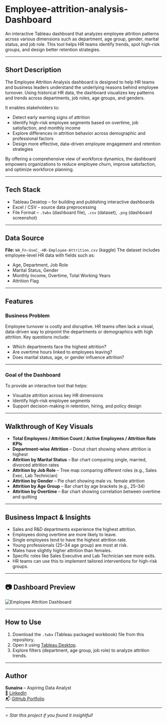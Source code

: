 # Employee-attrition-analysis-Dashboard


An interactive Tableau dashboard that analyzes employee attrition patterns across various dimensions such as department, age group, gender, marital status, and job role. This tool helps HR teams identify trends, spot high-risk groups, and design better retention strategies.

---


##  Short Description 

The Employee Attrition Analysis dashboard is designed to help HR teams and business leaders understand the underlying reasons behind employee turnover. Using historical HR data, the dashboard visualizes key patterns and trends across departments, job roles, age groups, and genders.

It enables stakeholders to:
- Detect early warning signs of attrition
- Identify high-risk employee segments based on overtime, job satisfaction, and monthly income
- Explore differences in attrition behavior across demographic and professional factors
- Design more effective, data-driven employee engagement and retention strategies

By offering a comprehensive view of workforce dynamics, the dashboard empowers organizations to reduce employee churn, improve satisfaction, and optimize workforce planning.

---

##  Tech Stack

-  Tableau Desktop – for building and publishing interactive dashboards
-  Excel / CSV – source data preprocessing
-  File Format – `.twbx` (dashboard file), `.csv` (dataset), `.png` (dashboard screenshot)

---

##  Data Source

**File:** `WA_Fn-UseC_-HR-Employee-Attrition.csv`  (kaggle)
The dataset includes employee-level HR data with fields such as:

- Age, Department, Job Role
- Marital Status, Gender
- Monthly Income, Overtime, Total Working Years
- Attrition Flag 

---

##  Features 

###  Business Problem

Employee turnover is costly and disruptive. HR teams often lack a visual, data-driven way to pinpoint the departments or demographics with high attrition. Key questions include:

- Which departments face the highest attrition?
- Are overtime hours linked to employees leaving?
- Does marital status, age, or gender influence attrition?

---

###  Goal of the Dashboard

To provide an interactive tool that helps:

- Visualize attrition across key HR dimensions
- Identify high-risk employee segments
- Support decision-making in retention, hiring, and policy design

---

##  Walkthrough of Key Visuals

- **Total Employees / Attrition Count / Active Employees / Attrition Rate KPIs**
- **Department-wise Attrition** – Donut chart showing where attrition is highest
- **Attrition by Marital Status** – Bar chart comparing single, married, divorced attrition rates
- **Attrition by Job Role** – Tree map comparing different roles (e.g., Sales Exec, Lab Technician)
- **Attrition by Gender** – Pie chart showing male vs. female attrition
- **Attrition by Age Group** – Bar chart by age brackets (e.g., 25–34)
- **Attrition by Overtime** – Bar chart showing correlation between overtime and quitting

---

##  Business Impact & Insights

- Sales and R&D departments experience the highest attrition.
- Employees doing overtime are more likely to leave.
- Single employees tend to have the highest attrition rate.
- Young professionals (25–34 age group) are most at risk.
- Males have slightly higher attrition than females.
- Specific roles like Sales Executive and Lab Technician see more exits.
- HR teams can use this to implement tailored interventions for high-risk groups.

---

## 📷 Dashboard Preview

![Employee Attrition Dashboard](https://github.com/iamsunaina1/Employee-attrition-analysis-Tableau/blob/main/snapshot%20of%20the%20dashboard.png)

---

##  How to Use

1. Download the `.twbx` (Tableau packaged workbook) file from this repository.
2. Open it using [Tableau Desktop](https://www.tableau.com/products/desktop).
3. Explore filters (department, age group, job role) to analyze attrition trends.

---

##  Author

**Sunaina** – Aspiring Data Analyst  
🔗 [LinkedIn](https://www.linkedin.com/in/sunaina-p-a-9704ba372/)  
📬 [GitHub Portfolio](https://github.com/iamsunaina1)

---

⭐ *Star this project if you found it insightful!*

